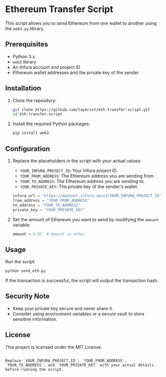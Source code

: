 # Ethereum Transfer Script

This script allows you to send Ethereum from one wallet to another using the `web3.py` library.

## Prerequisites

- Python 3.x
- `web3` library
- An Infura account and project ID
- Ethereum wallet addresses and the private key of the sender

## Installation

1. Clone the repository:
   ```sh
   git clone https://github.com/layerist/eth-transfer-script.git
   cd eth-transfer-script
   ```

2. Install the required Python packages:
   ```sh
   pip install web3
   ```

## Configuration

1. Replace the placeholders in the script with your actual values:
   - `YOUR_INFURA_PROJECT_ID`: Your Infura project ID.
   - `YOUR_FROM_ADDRESS`: The Ethereum address you are sending from.
   - `YOUR_TO_ADDRESS`: The Ethereum address you are sending to.
   - `YOUR_PRIVATE_KEY`: The private key of the sender's wallet.

   ```python
   infura_url = "https://mainnet.infura.io/v3/YOUR_INFURA_PROJECT_ID"
   from_address = "YOUR_FROM_ADDRESS"
   to_address = "YOUR_TO_ADDRESS"
   private_key = "YOUR_PRIVATE_KEY"
   ```

2. Set the amount of Ethereum you want to send by modifying the `amount` variable:
   ```python
   amount = 0.01  # Amount in ether
   ```

## Usage

Run the script:
```sh
python send_eth.py
```

If the transaction is successful, the script will output the transaction hash.

## Security Note

- Keep your private key secure and never share it.
- Consider using environment variables or a secure vault to store sensitive information.

## License

This project is licensed under the MIT License.
```

Replace `YOUR_INFURA_PROJECT_ID`, `YOUR_FROM_ADDRESS`, `YOUR_TO_ADDRESS`, and `YOUR_PRIVATE_KEY` with your actual details before running the script. 
